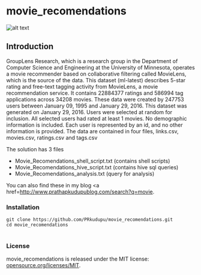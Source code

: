 # movie_recomendations
![alt text](sql.png)
## Introduction
GroupLens Research, which is a research group in the Department of Computer Science and Engineering at the University of Minnesota, operates a movie recommender based on collaborative filtering called MovieLens, which is the source of the data.
This dataset (ml-latest) describes 5-star rating and free-text tagging activity from MovieLens, a movie recommendation service. It contains 22884377 ratings and 586994 tag applications across 34208 movies. These data were created by 247753 users between January 09, 1995 and January 29, 2016. This dataset was generated on January 29, 2016.
Users were selected at random for inclusion. All selected users had rated at least 1 movies. No demographic information is included. Each user is represented by an id, and no other information is provided.
The data are contained in four files, links.csv, movies.csv, ratings.csv and tags.csv

The solution has 3 files 
* Movie_Recomendations_shell_script.txt (contains shell scripts)
* Movie_Recomendations_hive_script.txt (contains hive sql queries)
* Movie_Recomendations_analysis.txt (query for analysis)

You can also find these in my blog <a href=http://www.prathapkudupublog.com/search?q=movie</a>. 

### Installation
<table>
      <tr>
            <code>git clone https://github.com/PRkudupu/movie_recomendations.git                                                                  </code>
      </tr>
      <br>
      <tr>
          <code>cd movie_recomendations</code> 
      </tr>
</table>

### License 
movie_recomendations is released under the MIT license:
 <a href="https://opensource.org/licenses/MIT">opensource.org/licenses/MIT</a>.
